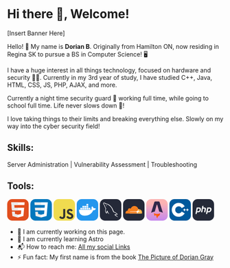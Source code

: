 # Hi there 👋, Welcome!

[Insert Banner Here]

Hello! 👋 My name is **Dorian B**. Originally from Hamilton ON, now residing in Regina SK to pursue a BS in Computer Science! 🖥

I have a huge interest in all things technology, focused on hardware and security 👨‍💻. Currently in my 3rd year of study, I have studied C++, Java, HTML, CSS, JS, PHP, AJAX, and more.

Currently a night time security guard 💂 working full time, while going to school full time. Life never slows down 💪!

I love taking things to their limits and breaking everything else. Slowly on my way into the cyber security field!

## Skills:
Server Administration | Vulnerability Assessment | Troubleshooting 
## Tools:
<svg xmlns="http://www.w3.org/2000/svg" width="50" height="50" viewBox="0 0 256 256"><g fill="none"><rect width="256" height="256" fill="#E14E1D" rx="60"/><path fill="#fff" d="m48 38l8.61 96.593h110.71l-3.715 41.43l-35.646 9.638l-35.579-9.624l-2.379-26.602H57.94l4.585 51.281l65.427 18.172l65.51-18.172l8.783-98.061H85.824l-2.923-32.71h122.238L208 38H48Z"/><path fill="#EBEBEB" d="M128 38H48l8.61 96.593H128v-31.938H85.824l-2.923-32.71H128V38Zm0 147.647l-.041.014l-35.579-9.624l-2.379-26.602H57.94l4.585 51.281l65.427 18.172l.049-.014v-33.227Z"/></g></svg> <svg xmlns="http://www.w3.org/2000/svg" width="50" height="50" viewBox="0 0 256 256"><g fill="none"><rect width="256" height="256" fill="#0277BD" rx="60"/><path fill="#EBEBEB" d="m53.753 102.651l2.862 31.942h71.481v-31.942H53.753ZM128.095 38H48l2.904 31.942h77.191V38Zm0 180.841v-33.233l-.14.037l-35.574-9.605l-2.274-25.476H58.042l4.475 50.154l65.431 18.164l.147-.041Z"/><path fill="#fff" d="m167.318 134.593l-3.708 41.426l-35.625 9.616v33.231l65.483-18.148l.48-5.397l7.506-84.092l.779-8.578L208 38h-80.015v31.942h45.009l-2.906 32.709h-42.103v31.942h39.333Z"/></g></svg> <svg xmlns="http://www.w3.org/2000/svg" width="50" height="50" viewBox="0 0 256 256"><g fill="none"><rect width="256" height="256" fill="#F0DB4F" rx="60"/><path fill="#323330" d="m67.312 213.932l19.59-11.856c3.78 6.701 7.218 12.371 15.465 12.371c7.905 0 12.889-3.092 12.889-15.12v-81.798h24.058v82.138c0 24.917-14.606 36.259-35.916 36.259c-19.245 0-30.416-9.967-36.087-21.996m85.07-2.576l19.588-11.341c5.157 8.421 11.859 14.607 23.715 14.607c9.969 0 16.325-4.984 16.325-11.858c0-8.248-6.53-11.17-17.528-15.98l-6.013-2.579c-17.357-7.388-28.871-16.668-28.871-36.258c0-18.044 13.748-31.792 35.229-31.792c15.294 0 26.292 5.328 34.196 19.247l-18.731 12.029c-4.125-7.389-8.591-10.31-15.465-10.31c-7.046 0-11.514 4.468-11.514 10.31c0 7.217 4.468 10.139 14.778 14.608l6.014 2.577c20.449 8.765 31.963 17.699 31.963 37.804c0 21.654-17.012 33.51-39.867 33.51c-22.339 0-36.774-10.654-43.819-24.574"/></g></svg> <svg xmlns="http://www.w3.org/2000/svg" width="50" height="50" viewBox="0 0 256 256"><g fill="none"><rect width="256" height="256" fill="#2396ED" rx="60"/><path fill="#fff" d="M141.187 122.123h20.717v-18.744h-20.717v18.744Zm-24.662 0h20.716v-18.744h-20.716v18.744Zm-24.17 0h20.717v-18.744H92.355v18.744Zm-24.17 0H88.41v-18.744H68.186v18.744Zm-24.662 0H64.24v-18.744H43.523v18.744Zm24.663-22.69h20.223V80.69H68.186v18.743Zm24.17 0h20.716V80.69H92.355v18.743Zm24.169 0h20.716V80.69h-20.716v18.743Zm0-22.69h20.716V58h-20.716v18.744ZM228 113.739s-8.879-8.386-27.129-5.426c-1.973-14.305-17.264-22.69-17.264-22.69s-14.304 17.264-3.946 36.501c-2.959 1.48-7.892 3.453-15.291 3.453H28.726c-2.467 9.372-2.467 71.521 65.602 71.521c48.832 0 85.333-22.689 102.597-64.123C222.574 134.948 228 113.738 228 113.738Z"/></g></svg> <svg xmlns="http://www.w3.org/2000/svg" width="50" height="50" viewBox="0 0 256 256"><g fill="none"><rect width="256" height="256" fill="#242938" rx="60"/><g clip-path="url(#skillIconsMysqlDark0)"><path fill="#fff" fill-rule="evenodd" d="M203.801 178.21c-9.79-.272-17.385.731-23.75 3.409c-1.833.736-4.774.736-5.016 3.043c.98.968 1.098 2.552 1.957 3.894c1.467 2.435 4.041 5.715 6.365 7.417l7.834 5.598c4.774 2.917 10.16 4.622 14.811 7.542c2.694 1.704 5.386 3.894 8.08 5.721c1.372.973 2.203 2.558 3.918 3.163v-.368c-.856-1.091-1.103-2.672-1.956-3.894l-3.677-3.526c-3.547-4.744-7.957-8.884-12.731-12.287c-3.918-2.677-12.484-6.326-14.076-10.825l-.241-.273c2.689-.272 5.872-1.219 8.445-1.949c4.165-1.091 7.957-.851 12.238-1.945l5.88-1.704v-1.091c-2.204-2.189-3.795-5.11-6.119-7.176c-6.242-5.353-13.102-10.586-20.203-14.965c-3.794-2.432-8.692-4.017-12.731-6.081c-1.473-.731-3.918-1.096-4.774-2.312c-2.209-2.672-3.43-6.204-5.021-9.369l-10.037-21.168c-2.203-4.745-3.553-9.49-6.242-13.869c-12.611-20.683-26.324-33.212-47.38-45.502c-4.527-2.555-9.913-3.654-15.64-4.99l-9.18-.49c-1.962-.851-3.919-3.164-5.633-4.26c-6.978-4.38-24.974-13.868-30.12-1.363c-3.305 7.907 4.899 15.692 7.684 19.709c2.085 2.798 4.774 5.96 6.247 9.124c.823 2.067 1.098 4.259 1.957 6.449c1.956 5.352 3.794 11.316 6.365 16.306c1.372 2.555 2.813 5.235 4.527 7.545c.98 1.363 2.695 1.947 3.06 4.136c-1.715 2.435-1.833 6.081-2.813 9.127c-4.409 13.748-2.694 30.78 3.548 40.902c1.962 3.04 6.585 9.734 12.858 7.177c5.509-2.19 4.28-9.124 5.871-15.208c.37-1.458.124-2.432.856-3.408v.273l5.021 10.097c3.795 5.961 10.408 12.167 15.914 16.306c2.936 2.19 5.263 5.964 8.934 7.3v-.368h-.241c-.736-1.091-1.839-1.582-2.818-2.433c-2.203-2.189-4.651-4.867-6.366-7.299c-5.139-6.812-9.666-14.357-13.708-22.142c-1.961-3.771-3.676-7.908-5.262-11.679c-.741-1.461-.741-3.654-1.962-4.379c-1.839 2.672-4.527 4.99-5.88 8.273c-2.327 5.23-2.568 11.679-3.424 18.371c-.494.122-.275 0-.494.272c-3.913-.97-5.263-4.99-6.73-8.393c-3.672-8.638-4.287-22.507-1.104-32.484c.856-2.555 4.533-10.585 3.065-13.018c-.74-2.312-3.183-3.648-4.533-5.475c-1.591-2.312-3.3-5.23-4.403-7.785c-2.936-6.817-4.404-14.357-7.59-21.17c-1.473-3.164-4.041-6.45-6.124-9.367c-2.327-3.286-4.892-5.599-6.73-9.49c-.612-1.363-1.468-3.528-.489-4.99c.242-.973.735-1.363 1.71-1.581c1.59-1.364 6.124.365 7.715 1.09c4.527 1.827 8.322 3.529 12.117 6.081c1.715 1.216 3.553 3.529 5.756 4.14h2.574c3.918.85 8.322.272 11.99 1.363c6.49 2.072 12.364 5.11 17.632 8.398c16.035 10.098 29.26 24.454 38.193 41.611c1.468 2.798 2.08 5.353 3.43 8.273c2.574 5.964 5.757 12.045 8.322 17.888c2.574 5.718 5.021 11.562 8.693 16.306c1.838 2.555 9.18 3.891 12.484 5.23c2.45 1.091 6.242 2.073 8.451 3.409c4.159 2.555 8.322 5.475 12.237 8.273c1.956 1.456 8.081 4.499 8.445 6.926l.014-.066ZM78.958 72.487a19.569 19.569 0 0 0-5.015.608v.273h.241c.98 1.947 2.695 3.286 3.918 4.99l2.818 5.84l.242-.272c1.714-1.216 2.573-3.163 2.573-6.08c-.735-.851-.856-1.705-1.468-2.556c-.735-1.216-2.326-1.827-3.309-2.797v-.006Z" clip-rule="evenodd"/></g><defs><clipPath id="skillIconsMysqlDark0"><path fill="#fff" d="M38 38h180v180H38z"/></clipPath></defs></g></svg> <svg xmlns="http://www.w3.org/2000/svg" width="50" height="50" viewBox="0 0 256 256"><g fill="none"><rect width="256" height="256" fill="#242938" rx="60"/><g clip-path="url(#skillIconsCloudflareDark0)"><path fill="#fff" d="M79 171.75h132.356v-36.625l-25.144-14.419l-4.337-1.875L79 119.537v52.213Z"/><path fill="#F38020" d="M165.575 166.887c1.231-4.218.763-8.087-1.287-10.962c-1.875-2.638-5.044-4.163-8.85-4.338l-72.157-.937a1.34 1.34 0 0 1-1.112-.588c-.238-.35-.294-.812-.175-1.287c.237-.706.937-1.231 1.7-1.288l72.8-.937c8.625-.413 18-7.388 21.275-15.938l4.162-10.843a2.37 2.37 0 0 0 .125-1.407c-4.687-21.218-23.625-37.043-46.25-37.043c-20.875 0-38.562 13.481-44.9 32.187a21.626 21.626 0 0 0-14.95-4.162c-10.025 1-18.125 9.025-19.05 19.05a22.369 22.369 0 0 0 .525 7.443A30.252 30.252 0 0 0 28 166.125c0 1.462.125 2.937.294 4.394c.125.706.706 1.231 1.406 1.231h133.175a1.81 1.81 0 0 0 1.7-1.288l1-3.575Z"/><path fill="#FAAE40" d="m188.55 120.519l-2 .062c-.469 0-.875.35-1.063.813l-2.812 9.787c-1.231 4.219-.763 8.088 1.287 10.963c1.875 2.637 5.044 4.162 8.85 4.337l15.357.938c.468 0 .875.237 1.112.587c.238.35.294.875.175 1.288c-.237.706-.937 1.231-1.7 1.287l-16 .938c-8.675.412-18 7.387-21.275 15.937l-1.175 2.988c-.237.587.175 1.175.813 1.175H225.1a1.44 1.44 0 0 0 1.406-1.057a40.03 40.03 0 0 0 1.494-10.65a39.5 39.5 0 0 0-39.45-39.387"/></g><defs><clipPath id="skillIconsCloudflareDark0"><path fill="#fff" d="M28 28h200v200H28z"/></clipPath></defs></g></svg> <svg xmlns="http://www.w3.org/2000/svg" width="50" height="50" viewBox="0 0 256 256"><g fill="none"><rect width="256" height="256" fill="url(#skillIconsAstro0)" rx="60"/><path fill="#31274A" fill-rule="evenodd" d="M157.719 33.011c1.634 2.028 2.466 4.765 4.132 10.237l36.396 119.561a151.488 151.488 0 0 0-43.513-14.732l-23.697-80.08a3.086 3.086 0 0 0-4.809-1.593c-.533.4-.922.962-1.109 1.602l-23.411 80.031A151.447 151.447 0 0 0 58 162.791l36.573-119.57c1.673-5.464 2.507-8.195 4.141-10.219a13.443 13.443 0 0 1 5.449-4.032c2.414-.97 5.27-.97 10.984-.97h26.123c5.721 0 8.581 0 10.997.972a13.447 13.447 0 0 1 5.452 4.04Z" clip-rule="evenodd"/><path fill="#FF5D01" fill-rule="evenodd" d="M162.074 168.499c-6 5.131-17.976 8.629-31.77 8.629c-16.931 0-31.122-5.271-34.887-12.359c-1.346 4.063-1.648 8.712-1.648 11.683c0 0-.887 14.585 9.257 24.729a9.538 9.538 0 0 1 9.538-9.538c9.028 0 9.018 7.877 9.009 14.268v.57c0 9.7 5.928 18.015 14.359 21.519a19.55 19.55 0 0 1-1.966-8.572c0-9.251 5.432-12.696 11.744-16.698c5.022-3.185 10.602-6.724 14.448-13.824a26.062 26.062 0 0 0 3.145-12.454c0-2.773-.431-5.445-1.229-7.953Z" clip-rule="evenodd"/><path fill="url(#skillIconsAstro1)" fill-rule="evenodd" d="M162.074 168.499c-6 5.131-17.976 8.629-31.77 8.629c-16.931 0-31.122-5.271-34.887-12.359c-1.346 4.063-1.648 8.712-1.648 11.683c0 0-.887 14.585 9.257 24.729a9.538 9.538 0 0 1 9.538-9.538c9.028 0 9.018 7.877 9.009 14.268v.57c0 9.7 5.928 18.015 14.359 21.519a19.55 19.55 0 0 1-1.966-8.572c0-9.251 5.432-12.696 11.744-16.698c5.022-3.185 10.602-6.724 14.448-13.824a26.062 26.062 0 0 0 3.145-12.454c0-2.773-.431-5.445-1.229-7.953Z" clip-rule="evenodd"/><defs><linearGradient id="skillIconsAstro0" x1="128" x2="128" y1="0" y2="256" gradientUnits="userSpaceOnUse"><stop offset=".193" stop-color="#FCB3B2"/><stop offset="1" stop-color="#C587EE"/></linearGradient><linearGradient id="skillIconsAstro1" x1="189.089" x2="153.565" y1="126.765" y2="201.132" gradientUnits="userSpaceOnUse"><stop stop-color="#FF1639"/><stop offset="1" stop-color="#FF1639" stop-opacity="0"/></linearGradient></defs></g></svg> <svg xmlns="http://www.w3.org/2000/svg" width="50" height="50" viewBox="0 0 256 256"><g fill="none"><rect width="256" height="256" fill="#00599C" rx="60"/><path fill="#fff" d="M110.759 210.517C65.125 210.517 28 173.392 28 127.759C28 82.125 65.125 45 110.759 45c29.445 0 56.908 15.846 71.668 41.353l-35.816 20.726c-7.387-12.768-21.126-20.7-35.852-20.7c-22.817 0-41.38 18.563-41.38 41.38c0 22.816 18.563 41.379 41.38 41.379c14.727 0 28.466-7.932 35.854-20.702l35.816 20.725c-14.76 25.51-42.223 41.356-71.67 41.356Z"/><path fill="#fff" d="M193.517 123.161h-9.196v-9.196h-9.194v9.196h-9.196v9.195h9.196v9.196h9.194v-9.196h9.196v-9.195Zm34.483 0h-9.196v-9.196h-9.194v9.196h-9.196v9.195h9.196v9.196h9.194v-9.196H228v-9.195Z"/></g></svg> <svg xmlns="http://www.w3.org/2000/svg" width="50" height="50" viewBox="0 0 256 256"><g fill="none"><rect width="256" height="256" fill="#242938" rx="60"/><path fill="#fff" d="M49.158 100.246h28.408c8.338.07 14.38 2.474 18.126 7.208c3.746 4.734 4.982 11.2 3.71 19.398c-.494 3.746-1.59 7.42-3.286 11.024c-1.626 3.604-3.886 6.854-6.784 9.752c-3.534 3.674-7.314 6.006-11.342 6.996c-4.028.99-8.198 1.484-12.508 1.484h-12.72l-4.028 20.14H34l15.158-76.002ZM61.56 112.33l-6.36 31.8c.424.07.848.106 1.272.106h1.484c6.784.07 12.438-.6 16.96-2.014c4.522-1.484 7.562-6.642 9.116-15.476c1.272-7.42 0-11.696-3.816-12.826c-3.746-1.13-8.444-1.66-14.098-1.59c-.848.07-1.66.106-2.438.106h-2.226l.106-.106M116.186 80h14.628l-4.134 20.246h13.144c7.208.142 12.578 1.626 16.112 4.452c3.604 2.826 4.664 8.198 3.18 16.112l-7.102 35.298h-14.84l6.784-33.708c.706-3.534.494-6.042-.636-7.526s-3.568-2.226-7.314-2.226l-11.766-.106l-8.692 43.566h-14.628L116.186 80Zm58.638 20.246h28.408c8.338.07 14.38 2.474 18.126 7.208c3.746 4.734 4.982 11.2 3.71 19.398c-.494 3.746-1.59 7.42-3.286 11.024c-1.626 3.604-3.886 6.854-6.784 9.752c-3.534 3.674-7.314 6.006-11.342 6.996c-4.028.99-8.198 1.484-12.508 1.484h-12.72l-4.028 20.14h-14.734l15.158-76.002Zm12.402 12.084l-6.36 31.8c.424.07.848.106 1.272.106h1.484c6.784.07 12.438-.6 16.96-2.014c4.522-1.484 7.562-6.642 9.116-15.476c1.272-7.42 0-11.696-3.816-12.826c-3.746-1.13-8.444-1.66-14.098-1.59c-.848.07-1.66.106-2.438.106h-2.226l.106-.106"/></g></svg> 

- 🚧 I am currently working on this page.
- 🌱 I am currently learning Astro
- 📬 How to reach me: [All my social Links](https://links.mt7.dev)
- ⚡ Fun fact: My first name is from the book [The Picture of Dorian Gray](https://en.wikipedia.org/wiki/The_Picture_of_Dorian_Gray)
